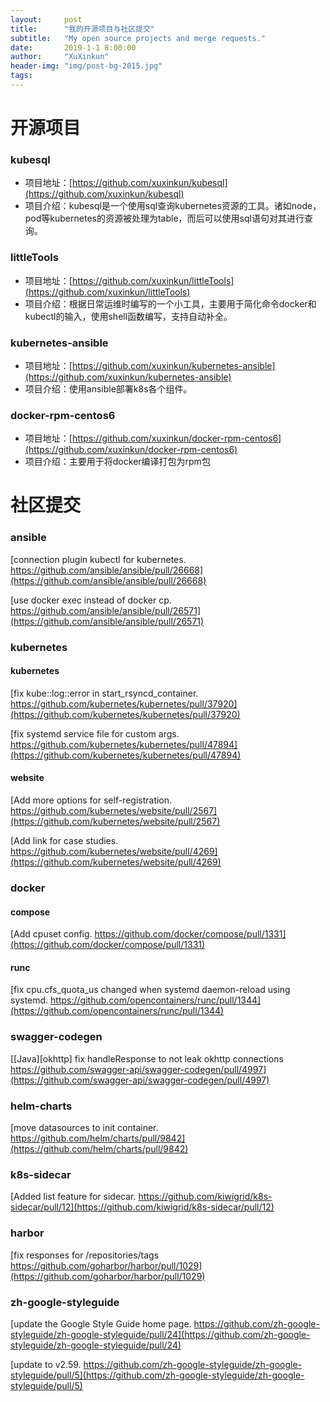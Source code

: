 ```yaml
---
layout:     post
title:      "我的开源项目与社区提交"
subtitle:   "My open source projects and merge requests."
date:       2019-1-1 8:00:00
author:     "XuXinkun"
header-img: "img/post-bg-2015.jpg"
tags:
---
```



# 开源项目

### kubesql

- 项目地址：[https://github.com/xuxinkun/kubesql](https://github.com/xuxinkun/kubesql)
- 项目介绍：kubesql是一个使用sql查询kubernetes资源的工具。诸如node，pod等kubernetes的资源被处理为table，而后可以使用sql语句对其进行查询。

### littleTools

- 项目地址：[https://github.com/xuxinkun/littleTools](https://github.com/xuxinkun/littleTools)
- 项目介绍：根据日常运维时编写的一个小工具，主要用于简化命令docker和kubectl的输入，使用shell函数编写，支持自动补全。

### kubernetes-ansible

- 项目地址：[https://github.com/xuxinkun/kubernetes-ansible](https://github.com/xuxinkun/kubernetes-ansible)
- 项目介绍：使用ansible部署k8s各个组件。

### docker-rpm-centos6

- 项目地址：[https://github.com/xuxinkun/docker-rpm-centos6](https://github.com/xuxinkun/docker-rpm-centos6)
- 项目介绍：主要用于将docker编译打包为rpm包

# 社区提交

### ansible

[connection plugin kubectl for kubernetes. https://github.com/ansible/ansible/pull/26668](https://github.com/ansible/ansible/pull/26668)

[use docker exec instead of docker cp.  https://github.com/ansible/ansible/pull/26571](https://github.com/ansible/ansible/pull/26571)

### kubernetes

#### kubernetes

[fix kube::log::error in start_rsyncd_container. https://github.com/kubernetes/kubernetes/pull/37920](https://github.com/kubernetes/kubernetes/pull/37920)

[fix systemd service file for custom args. https://github.com/kubernetes/kubernetes/pull/47894](https://github.com/kubernetes/kubernetes/pull/47894)

#### website

[Add more options for self-registration. https://github.com/kubernetes/website/pull/2567](https://github.com/kubernetes/website/pull/2567)

[Add link for case studies. https://github.com/kubernetes/website/pull/4269](https://github.com/kubernetes/website/pull/4269)

### docker

#### compose 

[Add cpuset config. https://github.com/docker/compose/pull/1331](https://github.com/docker/compose/pull/1331)

#### runc

[fix cpu.cfs_quota_us changed when systemd daemon-reload using systemd.  https://github.com/opencontainers/runc/pull/1344](https://github.com/opencontainers/runc/pull/1344)

### swagger-codegen

[[Java][okhttp] fix handleResponse to not leak okhttp connections https://github.com/swagger-api/swagger-codegen/pull/4997](https://github.com/swagger-api/swagger-codegen/pull/4997)

### helm-charts

[move datasources to init container. https://github.com/helm/charts/pull/9842](https://github.com/helm/charts/pull/9842)

### k8s-sidecar

[Added list feature for sidecar. https://github.com/kiwigrid/k8s-sidecar/pull/12](https://github.com/kiwigrid/k8s-sidecar/pull/12)

### harbor

[fix responses for /repositories/tags https://github.com/goharbor/harbor/pull/1029](https://github.com/goharbor/harbor/pull/1029)

### zh-google-styleguide

[update the Google Style Guide home page. https://github.com/zh-google-styleguide/zh-google-styleguide/pull/24](https://github.com/zh-google-styleguide/zh-google-styleguide/pull/24)

[update to v2.59. https://github.com/zh-google-styleguide/zh-google-styleguide/pull/5](https://github.com/zh-google-styleguide/zh-google-styleguide/pull/5)